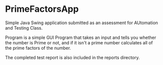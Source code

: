 # PrimeFactorsApp

Simple Java Swing application submitted as an assessment for AUtomation and Testing Class. 

Program is a simple GUI Program that takes an input and tells you whether the number is Prime or not, and if it isn't a prime number calculates all of the prime factors of the number.

The completed test report is also included in the reports directory. 
